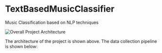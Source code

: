 # TextBasedMusicClassifier
Music Classification based on NLP techniques

![Overall Project Architecture](https://imgur.com/a/jkCgeI1)

The architecture of the project is shown above. The data collection pipeline is shown below:

